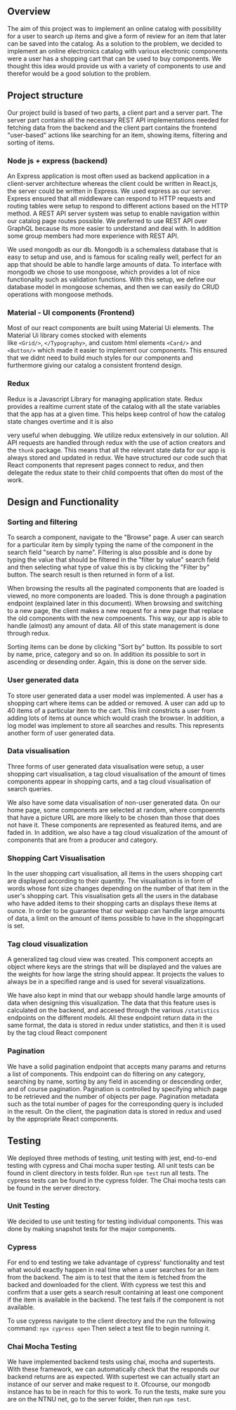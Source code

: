 ## Overview
The aim of this project was to implement an online catalog with possibility for a user to search up items and 
give a form of review for an item that later can be saved into the catalog. As a solution to the problem, 
we decided to implement an online electronics catalog with various electronic components were a user has a
shopping cart that can be used to buy components. We thought this idea would provide us with a variety of 
components to use and therefor would be a good solution to the problem. 

## Project structure
Our project build is based of two parts, a client part and a server part. The server part contains all the 
necessary REST API implementations needed for fetching data from the backend and the client part contains the frontend "user-based"
actions like searching for an item, showing items, filtering and sorting of items.

### Node js + express (backend)
An Express application is most often used as backend application in a client-server architecture whereas the client could 
be written in React.js, the server could be written in Express. We used express as our server.
Express ensured that all middleware can respond to HTTP requests and routing tables were setup to respond to different actions 
based on the HTTP method. A REST API server system was setup to enable navigation within our catalog page routes possible. 
We preferred to use REST API over GraphQL because its more easier to understand and deal with. In addition some group 
members had more experience with REST API. 

We used mongodb as our db. Mongodb is a schemaless database that is easy to setup and use, and is famous for scaling really well, 
perfect for an app that should be able to handle large amounts of data. To interface with mongodb we chose 
to use mongoose, which provides a lot of nice functionality such as validation functions. With this setup, we define our database
model in mongoose schemas, and then we can easily do CRUD operations with mongoose methods.

### Material - UI components (Frontend)
Most of our react components are built using Material Ui elements. The Material Ui library comes stocked with elements  
like `<Grid/>`, `</Typography>`, and custom html elements `<Card/>` and `<Button/>` which made it easier to implement
our components. This ensured that we didnt need to build much styles for our components and furthermore giving our catalog a 
consistent frontend design. 

### Redux 
Redux is a Javascript Library for managing application state. Redux provides a realtime current state of the catalog with all the 
state variables that the app has at a given time. This helps keep control of how the catalog state changes overtime and it is also

very useful when debugging. We utilize redux extensively in our solution. All API requests are handled through redux with the use
of action creators and the `thunk` package. This means that all the relevant state data for our app is always stored and updated 
in redux. We have structured our code such that React components that represent pages connect to redux, and then delegate the redux
state to their child compoents that often do most of the work.

## Design and Functionality
### Sorting and filtering 
To search a component, navigate to the "Browse" page. A user can search for a particular item by simply typing the name of 
the component in the search field "search by name". Filtering is also possible and is done by typing the value that should 
be filtered in the "filter by value" search field and then selecting what type of value this is by clicking the "Filter by" 
button.  The search result is then returned in form of a list. 

When browsing the results all the paginated components that 
are loaded is viewed, no more components are loaded. This is done through a pagination endpoint (explained later in this document).
When browsing and switching to a new page, the client makes a new request for a new page that replace the old components
with the new compoenents. This way, our app is able to handle (almost) any amount of data. All of this state management is 
done through redux.

Sorting items can be done by clicking "Sort by" button. Its possible to sort by name, price, category and so on. In addition 
its possible to sort in ascending or desending order. Again, this is done on the server side.

### User generated data
To store user generated data a user model was implemented. A user has a shopping cart where items can be added or removed.
A user can add up to 40 items of a particular item to the cart. This limit constricts a user from adding lots of items
at ounce which would crash the browser. In addition, a log model was implement to store all searches and results. This
represents another form of user generated data.

### Data visualisation
Three forms of user generated data visualisation were setup, a user shopping cart visualisation, a tag cloud visualisation of
the amount of times components appear in shopping carts, and a tag cloud visualisation of search queries.

We also have some data visualisation of non-user generated data. On our home page, some components are selected at random,
where compoennts that have a picture URL are more likely to be chosen than those that does not have it. These components are
represented as featured items, and are faded in. In addition, we also have a tag cloud visualization of the amount of 
components that are from a producer and category.

###  Shopping Cart Visualisation
In the user shopping cart visualisation, all items in the users shopping cart are displayed according to their quantity. 
The visualisation is in form of words whose font size changes depending on the number of that item in the user's 
shopping cart. This visualisation gets all the users in the database who have added items to their shopping carts 
an displays these items at ounce. In order to be guarantee that our webapp can handle large amounts of data, a limit
on the amount of items possible to have in the shoppingcart is set.

### Tag cloud visualization
A generalized tag cloud view was created. This component accepts an object where keys are the strings that will be
displayed and the values are the weights for how large the string should appear. It projects the values to
always be in a specified range and is used for several visualizations. 

We have also kept in mind that our webapp should handle large amounts of data when designing this visualization. The data that this feature uses
is calculated on the backend, and accesed through the various `/statistics` endpoints on the different models. All
these endpoint return data in the same format, the data is stored in redux under statistics, and then it is used by
the tag cloud React component

### Pagination 
We have a solid pagination endpoint that accepts many params and returns a list of components. This endpoint can do
filtering on any category, searching by name, sorting by any field in ascending or descending order, and of course pagination.
Pagination is controlled by specifying which page to be retrieved and the number of objects per page. Pagination 
metadata such as the total number of pages for the corresponding query is included in the result. On the client, 
the pagination data is stored in redux and used by the appropriate React components. 

## Testing
We deployed three methods of testing, unit testing with jest, end-to-end testing with cypress and Chai mocha super testing. 
All unit tests can be found in client directory in tests folder. Run `npm test` run all tests. 
The cypress tests can be found in the cypress folder. The Chai mocha tests can be found in the server directory.

### Unit Testing
We decided to use unit testing for testing individual components. This was done by making snapshot tests for the major
components. 
  
### Cypress
For end to end testing we take advantage of cypress' functionality and test what would exactly happen in real time
when a user searches for an item from the backend. The aim is to test that the item is fetched from the backed and 
downloaded for the client. With cypress we test this and confirm that a user gets a search result containing at least 
one component if the item is available in the backend. The test fails if the component is not available.

To use cypress navigate to the client directory and the run the following command: `npx cypress open` 
Then select a test file to begin running it.

### Chai Mocha Testing 
We have implemented backend tests using chai, mocha and supertests. With these framework, we can automatically check 
that the responds our backend returns are as expected. With supertest we can actually start an instance of our server
and make request to it. Ofcourse, our mongodb instance has to be in reach for this to work. To run the tests, make sure
you are on the NTNU net, go to the server folder, then run `npm test`.



